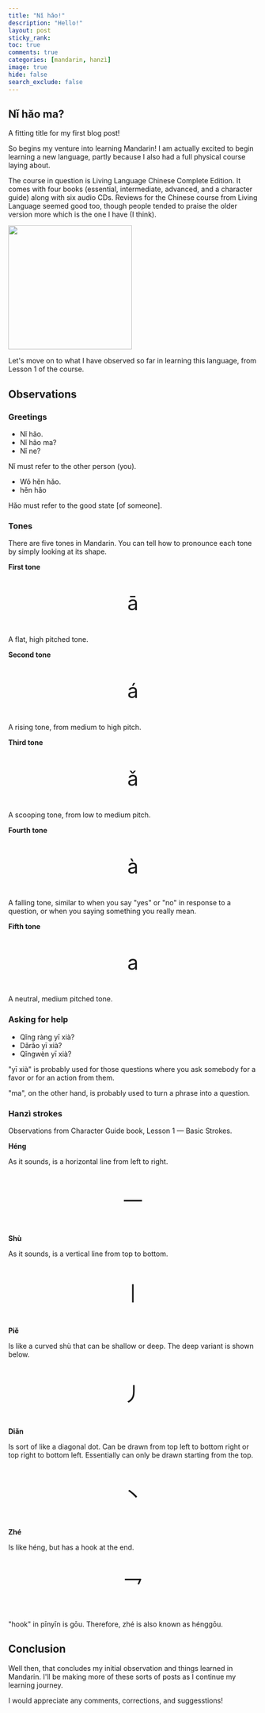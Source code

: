```yaml
---
title: "Nǐ hǎo!"
description: "Hello!"
layout: post
sticky_rank:
toc: true
comments: true
categories: [mandarin, hanzì]
image: true
hide: false
search_exclude: false
---
```


## Nǐ hǎo ma?

A fitting title for my first blog post!

So begins my venture into learning Mandarin! I am actually excited to begin 
learning a new language, partly because I also had a full physical course laying
about.

The course in question is Living Language Chinese Complete Edition. It comes
with four books (essential, intermediate, advanced, and a character guide) 
along with six audio CDs. Reviews for the Chinese course from Living 
Language seemed good too, though people tended to praise the older version 
more which is the one I have (I think).

<img src="{{ site.baseurl }}/images/2022-05-21/living_language.jpg" 
align="middle" width=250>

Let's move on to what I have observed so far in learning 
this language, from Lesson 1 of the course.

## Observations

### Greetings

- Nǐ hǎo.
- Nǐ hǎo ma?
- Nǐ ne?

Nǐ must refer to the other person (you).

- Wǒ hěn hǎo.
- hěn hǎo

Hǎo must refer to the good state [of someone].

### Tones

There are five tones in Mandarin. You can tell how to pronounce each tone by 
simply looking at its shape.

**First tone**

<p style="font-size:40px; text-align:center;">ā</p>

A flat, high pitched tone.

**Second tone**

<p style="font-size:40px; text-align:center;">á</p>

A rising tone, from medium to high pitch.

**Third tone**

<p style="font-size:40px; text-align:center;">ǎ</p>

A scooping tone, from low to medium pitch.

**Fourth tone**

<p style="font-size:40px; text-align:center;">à</p>

A falling tone, similar to when you say "yes" or "no" in response to a 
question, or when you saying something you really mean.

**Fifth tone**

<p style="font-size:40px; text-align:center;">a</p>

A neutral, medium pitched tone.

### Asking for help

- Qǐng ràng yī xià?
- Dǎrǎo yī xià?
- Qǐngwèn yī xià?

"yī xià" is probably used for those questions where you ask somebody for a 
favor or for an action from them.

"ma", on the other hand, is probably used to turn a phrase into a question.

### Hanzì strokes

Observations from Character Guide book, Lesson 1 — Basic Strokes.

**Héng**

As it sounds, is a horizontal line from left to right.

<p style="font-size:40px; text-align:center;">一</p>

**Shù**

As it sounds, is a vertical line from top to bottom.

<p style="font-size:40px; text-align:center;">丨</p>

**Piě**

Is like a curved shù that can be shallow or deep. The deep variant is shown 
below.

<p style="font-size:40px; text-align:center;">丿</p>

**Diǎn**

Is sort of like a diagonal dot. Can be drawn from top left to bottom right 
or top right to bottom left. Essentially can only be drawn starting from the 
top.

<p style="font-size:40px; text-align:center;">丶</p>

**Zhé**

Is like héng, but has a hook at the end.

<p style="font-size:40px; text-align:center;">乛</p>

"hook" in pīnyīn is gōu. Therefore, zhé is also known as hénggōu.

## Conclusion
Well then, that concludes my initial observation and things learned in 
Mandarin. I'll be making more of these sorts of posts as I continue my 
learning journey.

I would appreciate any comments, corrections, and suggesstions!